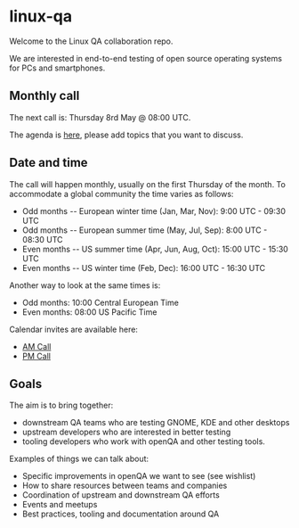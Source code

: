 # linux-qa

Welcome to the Linux QA collaboration repo.

We are interested in end-to-end testing of open source operating systems
for PCs and smartphones.

## Monthly call

The next call is: Thursday 8rd May @ 08:00 UTC.

The agenda is [here](https://pad.gnome.org/Cva60O0bQz2Rls2ArIvJhw#), please add
topics that you want to discuss.

## Date and time

The call will happen monthly, usually on the first Thursday of the month. To
accommodate a global community the time varies as follows:

  * Odd months -- European winter time (Jan, Mar, Nov): 9:00 UTC - 09:30 UTC
  * Odd months -- European summer time (May, Jul, Sep): 8:00 UTC - 08:30 UTC
  * Even months -- US summer time (Apr, Jun, Aug, Oct): 15:00 UTC - 15:30 UTC
  * Even months -- US winter time (Feb, Dec): 16:00 UTC - 16:30 UTC

Another way to look at the same times is:

  * Odd months: 10:00 Central European Time
  * Even months: 08:00 US Pacific Time

Calendar invites are available here:

  * [AM Call](https://calendar.opensuse.org/teams/qe-tools/events/linux-qa-monthly-am)
  * [PM Call](https://calendar.opensuse.org/teams/qe-tools/events/linux-qa-monthly-pm)

## Goals

The aim is to bring together:

  * downstream QA teams who are testing GNOME, KDE and other desktops
  * upstream developers who are interested in better testing
  * tooling developers who work with openQA and other testing tools.

Examples of things we can talk about:

  * Specific improvements in openQA we want to see (see wishlist)
  * How to share resources between teams and companies
  * Coordination of upstream and downstream QA efforts
  * Events and meetups
  * Best practices, tooling and documentation around QA
